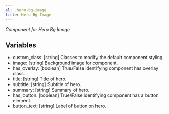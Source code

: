 ```yaml
---
el: .hero-bg-image
title: Hero Bg Image
---
```

_Component for Hero Bg Image_

## Variables
* custom_class: [string] Classes to modify the default component styling.
* image: [string] Background image for component.
* has_overlay: [boolean] True/False identifying component has overlay class.
* title: [string] Title of hero.
* subtitle: [string] Subtitle of hero.
* summary: [string] Summary of hero.
* has_button: [boolean] True/False identifying component has a button element.
* button_text: [string] Label of button on hero.